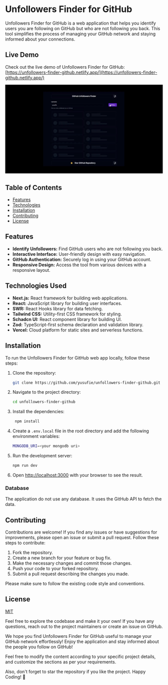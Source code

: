 # Unfollowers Finder for GitHub

Unfollowers Finder for GitHub is a web application that helps you identify users you are following on GitHub but who are not following you back. This tool simplifies the process of managing your GitHub network and staying informed about your connections.

## Live Demo
Check out the live demo of Unfollowers Finder for GitHub: [https://unfollowers-finder-github.netlify.app/](https://unfollowers-finder-github.netlify.app/)

![Unfollowers Finder](/public/images/unfollowers-finder-github.gif)

## Table of Contents

- [Features](#features)
- [Technologies](#technologies)
- [Installation](#installation)
- [Contributing](#contributing)
- [License](#license)

## Features

- **Identify Unfollowers:** Find GitHub users who are not following you back.
- **Interactive Interface:** User-friendly design with easy navigation.
- **GitHub Authentication:** Securely log in using your GitHub account.
- **Responsive Design:** Access the tool from various devices with a responsive layout.

## Technologies Used

- **Next.js:** React framework for building web applications.
- **React:** JavaScript library for building user interfaces.
- **SWR:** React Hooks library for data fetching.
- **Tailwind CSS:** Utility-first CSS framework for styling.
- **Schadcn UI:** React component library for building UI.
- **Zod:** TypeScript-first schema declaration and validation library.
- **Vercel:** Cloud platform for static sites and serverless functions.

## Installation

To run the Unfollowers Finder for GitHub web app locally, follow these steps:

1. Clone the repository:

   ```bash
   git clone https://github.com/yusufie/unfollowers-finder-github.git
    ```

2. Navigate to the project directory:

   ```bash
   cd unfollowers-finder-github
   ```

3. Install the dependencies:

   ```bash
    npm install
    ```

4. Create a `.env.local` file in the root directory and add the following environment variables:

    ```bash
    MONGODB_URI=<your mongodb uri>
    ```

5. Run the development server:

   ```bash
   npm run dev
   ```

6. Open [http://localhost:3000](http://localhost:3000) with your browser to see the result.

### Database
The application do not use any database. It uses the GitHub API to fetch the data.

## Contributing

Contributions are welcome! If you find any issues or have suggestions for improvements, please open an issue or submit a pull request. Follow these steps to contribute:

1. Fork the repository.
2. Create a new branch for your feature or bug fix.
3. Make the necessary changes and commit those changes.
4. Push your code to your forked repository.
5. Submit a pull request describing the changes you made.

Please make sure to follow the existing code style and conventions.

## License

[MIT](https://choosealicense.com/licenses/mit/)

Feel free to explore the codebase and make it your own! If you have any questions, reach out to the project maintainers or create an issue on GitHub.

We hope you find Unfollowers Finder for GitHub useful to manage your GitHub network effortlessly! Enjoy the application and stay informed about the people you follow on GitHub!

Feel free to modify the content according to your specific project details, and customize the sections as per your requirements.

Also, don't forget to star the repository if you like the project. Happy Coding! :rocket:
